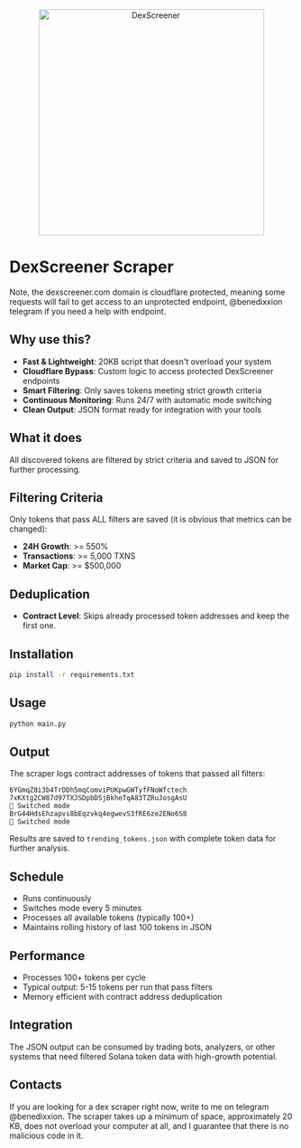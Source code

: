 <div align="center">
  <img src="https://github.com/user-attachments/assets/5a92bb01-768f-4d48-8dc8-6306224f66f4" width="400" alt="DexScreener"/>
</div>

# DexScreener Scraper

Note, the dexscreener.com domain is cloudflare protected, meaning some requests will fail to get access to an unprotected endpoint, @benedixxion telegram if you need a help with endpoint.

## Why use this?
- **Fast & Lightweight**: 20KB script that doesn't overload your system
- **Cloudflare Bypass**: Custom logic to access protected DexScreener endpoints  
- **Smart Filtering**: Only saves tokens meeting strict growth criteria
- **Continuous Monitoring**: Runs 24/7 with automatic mode switching
- **Clean Output**: JSON format ready for integration with your tools

## What it does
All discovered tokens are filtered by strict criteria and saved to JSON for further processing.

## Filtering Criteria
Only tokens that pass ALL filters are saved (it is obvious that metrics can be changed): 
- **24H Growth**: >= 550%
- **Transactions**: >= 5,000 TXNS
- **Market Cap**: >= $500,000

## Deduplication
- **Contract Level**: Skips already processed token addresses and keep the first one.

## Installation
```bash
pip install -r requirements.txt
```

## Usage
```bash
python main.py
```

## Output
The scraper logs contract addresses of tokens that passed all filters:
```
6YGmqZ8i3b4TrDDh5mqComviPUKpwGWTyfFNoWfctech
7xKXtg2CW87d97TXJSDpbD5jBkheTqA83TZRuJosgAsU
🔄 Switched mode
BrG44HdsEhzapvs8bEqzvkq4egwevS3fRE6ze2ENo6S8
🔄 Switched mode
```

Results are saved to `trending_tokens.json` with complete token data for further analysis.

## Schedule
- Runs continuously
- Switches mode every 5 minutes
- Processes all available tokens (typically 100+)
- Maintains rolling history of last 100 tokens in JSON

## Performance
- Processes 100+ tokens per cycle
- Typical output: 5-15 tokens per run that pass filters
- Memory efficient with contract address deduplication

## Integration
The JSON output can be consumed by trading bots, analyzers, or other systems that need filtered Solana token data with high-growth potential.

## Contacts 
If you are looking for a dex scraper right now, write to me on telegram @benedixxion. The scraper takes up a minimum of space, approximately 20 KB, does not overload your computer at all, and I guarantee that there is no malicious code in it.

